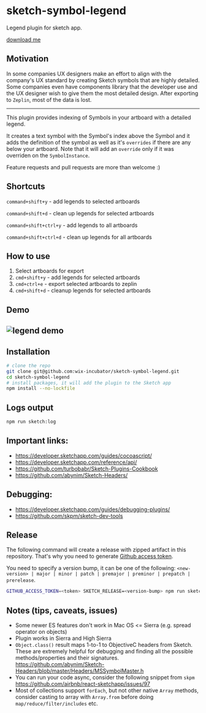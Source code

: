 # sketch-symbol-legend

Legend plugin for sketch app.

[download me](https://github.com/wix-incubator/sketch-symbol-legend/releases/download/v1.8.1/Sketch.zip)

## Motivation

In some companies UX designers make an effort to align with the company's UX standard by creating Sketch symbols that are highly detailed.
Some companies even have components library that the developer use and the UX designer wish to give them the most detailed design.
After exporting to `Zeplin`, most of the data is lost.

---

This plugin provides indexing of Symbols in your artboard with a detailed legend.

It creates a text symbol with the Symbol's index above the Symbol and it adds the definition of the symbol as well as it's `overrides` if there are any below your artboard.
Note that it will add an `override` only if it was overriden on the `SymbolInstance`.

Feature requests and pull requests are more than welcome :)

## Shortcuts

`command+shift+y` - add legends to selected artboards

`command+shift+d` - clean up legends for selected artboards

`command+shift+ctrl+y` - add legends to all artboards

`command+shift+ctrl+d` - clean up legends for all artboards

## How to use

1.  Select artboards for export
2.  `cmd+shift+y` - add legends for selected artboards
3.  `cmd+ctrl+e` - export selected artboards to zeplin
4.  `cmd+shift+d` - cleanup legends for selected artboards

## Demo

## ![legend demo](https://github.com/wix-incubator/sketch-symbol-legend/blob/master/LegendPlugin.gif)

## Installation

```sh
# clone the repo
git clone git@github.com:wix-incubator/sketch-symbol-legend.git
cd sketch-symbol-legend
# install packages, it will add the plugin to the Sketch app
npm install --no-lockfile
```

## Logs output

```sh
npm run sketch:log
```

## Important links:

* https://developer.sketchapp.com/guides/cocoascript/
* https://developer.sketchapp.com/reference/api/
* https://github.com/turbobabr/Sketch-Plugins-Cookbook
* https://github.com/abynim/Sketch-Headers/

## Debugging:

* https://developer.sketchapp.com/guides/debugging-plugins/
* https://github.com/skpm/sketch-dev-tools

## Release

The following command will create a release with zipped artifact in this repository.
That's why you need to generate [Github access token](https://github.com/settings/tokens).

You need to specify a version bump, it can be one of the following:
`<new-version> | major | minor | patch | premajor | preminor | prepatch | prerelease`.

```sh
GITHUB_ACCESS_TOKEN=<token> SKETCH_RELEASE=<version-bump> npm run sketch:release
```

## Notes (tips, caveats, issues)

* Some newer ES features don't work in Mac OS <= Sierra (e.g. spread operator on objects)
* Plugin works in Sierra and High Sierra
* `Object.class()` result maps 1-to-1 to ObjectiveC headers from Sketch.
  These are extremely helpful for debugging and finding all the possible methods/properties and their signatures.
  https://github.com/abynim/Sketch-Headers/blob/master/Headers/MSSymbolMaster.h
* You can run your code async, consider the following snippet from `skpm`
  https://github.com/airbnb/react-sketchapp/issues/97
* Most of collections support `forEach`, but not other native `Array` methods,
  consider casting to array with `Array.from` before doing `map/reduce/filter/includes` etc.
